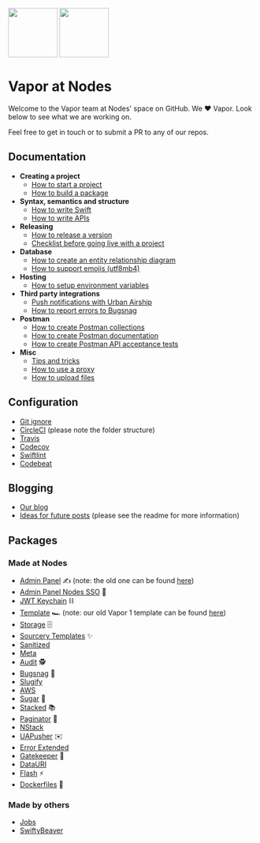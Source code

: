 <img src="https://raw.githubusercontent.com/nodes-vapor/readme/master/Assets/nodeslogo.png" width="100"/> <img src="https://raw.githubusercontent.com/nodes-vapor/readme/master/Assets/vaporlogo.png" width="100"/>

# Vapor at Nodes

Welcome to the Vapor team at Nodes' space on GitHub. We ❤️ Vapor. Look below to see what we are working on.

Feel free to get in touch or to submit a PR to any of our repos.

## Documentation

- **Creating a project**
  - [How to start a project](https://github.com/nodes-vapor/readme/blob/master/Documentation/how-to-start-a-project.md)
  - [How to build a package](https://github.com/nodes-vapor/readme/blob/master/Documentation/how-to-build-a-package.md)
- **Syntax, semantics and structure**
  - [How to write Swift](https://github.com/nodes-vapor/readme/blob/master/Documentation/guide-how-to-write-swift.md)
  - [How to write APIs](https://github.com/nodes-vapor/readme/blob/master/Documentation/how-to-write-apis.md)
- **Releasing**
  - [How to release a version](https://github.com/nodes-vapor/readme/blob/master/Documentation/how-to-release-a-version.md)
  - [Checklist before going live with a project](https://github.com/nodes-vapor/readme/blob/master/Documentation/checklist-before-going-live.md)
- **Database**
  - [How to create an entity relationship diagram](https://github.com/nodes-vapor/readme/blob/master/Documentation/how-to-create-an-erd.md)
  - [How to support emojis (utf8mb4)](https://github.com/nodes-vapor/readme/blob/master/Documentation/how-to-support-emojis.md)
- **Hosting**
  - [How to setup environment variables](https://github.com/nodes-vapor/readme/blob/master/Documentation/how-to-setup-environment-variables.md)
- **Third party integrations**
  - [Push notifications with Urban Airship](https://github.com/nodes-vapor/readme/blob/master/Documentation/how-to-urban-airship-push.md)
  - [How to report errors to Bugsnag](https://github.com/nodes-vapor/readme/blob/master/Documentation/how-to-report-to-bugsnag.md)
- **Postman**
  - [How to create Postman collections](https://github.com/nodes-vapor/readme/blob/master/Documentation/how-to-create-postman-collections.md)
  - [How to create Postman documentation](https://github.com/nodes-vapor/readme/blob/master/Documentation/how-to-create-postman-documentation.md)
  - [How to create Postman API acceptance tests](https://github.com/nodes-vapor/readme/blob/master/Documentation/how-to-create-postman-tests.md)
- **Misc**
  - [Tips and tricks](https://github.com/nodes-vapor/readme/blob/master/Documentation/tips-and-tricks.md)
  - [How to use a proxy](https://github.com/nodes-vapor/readme/blob/master/Documentation/how-to-use-a-proxy.md)
  - [How to upload files](https://github.com/nodes-vapor/readme/blob/master/Documentation/how-to-upload-files.md)

## Configuration

- [Git ignore](https://github.com/nodes-vapor/readme/blob/master/Configuration/.gitignore)
- [CircleCI](https://github.com/nodes-vapor/readme/tree/master/Configuration/.circleci) (please note the folder structure)
- [Travis](https://github.com/nodes-vapor/readme/blob/master/Configuration/.travis.yml)
- [Codecov](https://github.com/nodes-vapor/readme/blob/master/Configuration/.codecov.yml)
- [Swiftlint](https://github.com/nodes-vapor/readme/blob/master/Configuration/.swiftlint.yml)
- [Codebeat](https://github.com/nodes-vapor/readme/blob/master/Configuration/.codebeatignore)

## Blogging

- [Our blog](https://engineering.nodesagency.com/categories/Vapor/)
- [Ideas for future posts](https://github.com/nodes-vapor/blog-post-ideas/issues) (please see the readme for more information)

## Packages

### Made at Nodes

- [Admin Panel](https://github.com/nodes-vapor/admin-panel-provider) ✍️ (note: the old one can be found [here](https://github.com/nodes-vapor/admin-panel))
- [Admin Panel Nodes SSO](https://github.com/nodes-vapor/admin-panel-nodes-sso) 🔑
- [JWT Keychain](https://github.com/nodes-vapor/jwt-keychain) ⛓
- [Template](https://github.com/nodes-vapor/template) 🏎 (note: our old Vapor 1 template can be found [here](https://github.com/nodes-vapor/template-old))
- [Storage](https://github.com/nodes-vapor/storage) 🗄
- [Sourcery Templates](https://github.com/nodes-vapor/sourcery-templates) ✨
- [Sanitized](https://github.com/nodes-vapor/sanitized)
- [Meta](https://github.com/nodes-vapor/meta)
- [Audit](https://github.com/nodes-vapor/audit-provider) 🕵️
- [Bugsnag](https://github.com/nodes-vapor/bugsnag) 🐛
- [Slugify](https://github.com/nodes-vapor/slugify)
- [AWS](https://github.com/nodes-vapor/aws)
- [Sugar](https://github.com/nodes-vapor/sugar) 🍬
- [Stacked](https://github.com/nodes-vapor/stacked) 📚
- [Paginator](https://github.com/nodes-vapor/paginator) 📄
- [NStack](https://github.com/nodes-vapor/nstack)
- [UAPusher](https://github.com/nodes-vapor/push-urban-airship) ✉️
- [Error Extended](https://github.com/nodes-vapor/error-extended)
- [Gatekeeper](https://github.com/nodes-vapor/gatekeeper) 👮
- [DataURI](https://github.com/nodes-vapor/data-uri)
- [Flash](https://github.com/nodes-vapor/flash) ⚡️
- [Dockerfiles](https://github.com/nodes-vapor/dockerfiles) 🐳

### Made by others

- [Jobs](https://github.com/BrettRToomey/Jobs)
- [SwiftyBeaver](https://github.com/SwiftyBeaver/SwiftyBeaver-Vapor)
